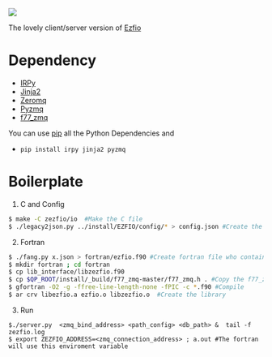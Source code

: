 ![](http://i.imgur.com/XUeaDoy.gif)

The lovely client/server version of [Ezfio](http://irpf90.ups-tlse.fr/index.php?title=EZFIO)

# Dependency
- [IRPy](https://github.com/TApplencourt/IRPy)
- [Jinja2](http://jinja.pocoo.org/docs/dev/)
- [Zeromq](http://zeromq.org/)
- [Pyzmq](https://github.com/zeromq/pyzmq)
- [f77_zmq](https://github.com/zeromq/f77_zmq)

You can use [pip](https://pip.pypa.io/en/stable/installing/) all the Python Dependencies and 
- `pip install irpy jinja2 pyzmq`

# Boilerplate

1) C and Config
```bash
$ make -C zezfio/io  #Make the C file
$ ./legacy2json.py ../install/EZFIO/config/* > config.json #Create the config file
```
2) Fortran
```bash
$ ./fang.py x.json > fortran/ezfio.f90 #Create fortran file who contain the ezfio API
$ mkdir fortran ; cd fortran
$ cp lib_interface/libzezfio.f90 
$ cp $QP_ROOT/install/_build/f77_zmq-master/f77_zmq.h . #Copy the f77_zmq.h for simplicity
$ gfortran -O2 -g -ffree-line-length-none -fPIC -c *.f90 #Compile
$ ar crv libezfio.a ezfio.o libzezfio.o  #Create the library
```
3) Run
```
$./server.py  <zmq_bind_address> <path_config> <db_path> &  tail -f zezfio.log
$ export ZEZFIO_ADDRESS=<zmq_connection_address> ; a.out #The fortran will use this enviroment variable
```

